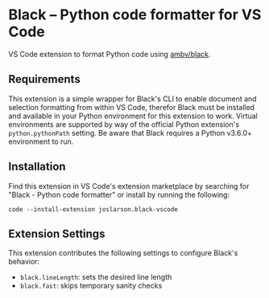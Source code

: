# Black – Python code formatter for VS Code

VS Code extension to format Python code using [ambv/black](https://github.com/ambv/black).


## Requirements

This extension is a simple wrapper for Black's CLI to enable document and selection formatting from within VS Code, therefor Black must be installed and available in your Python environment for this extension to work. Virtual environments are supported by way of the official Python extension's `python.pythonPath` setting. Be aware that Black requires a Python v3.6.0+ environment to run.


## Installation

Find this extension in VS Code's extension marketplace by searching for "Black - Python code formatter" or install by running the following:

```
code --install-extension joslarson.black-vscode
```


## Extension Settings

This extension contributes the following settings to configure Black's behavior:

* `black.lineLength`: sets the desired line length
* `black.fast`: skips temporary sanity checks
